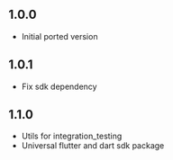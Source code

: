 ## 1.0.0

- Initial ported version

## 1.0.1

- Fix sdk dependency

## 1.1.0

- Utils for integration_testing
- Universal flutter and dart sdk package